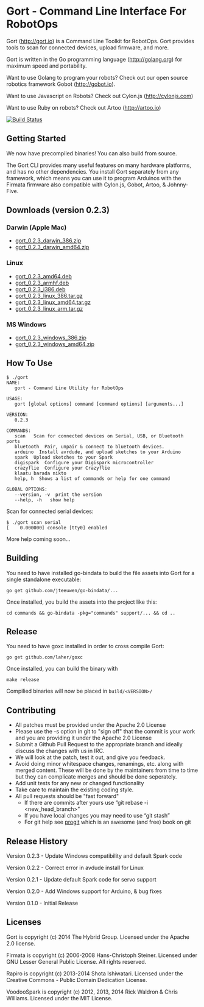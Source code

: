 # Gort - Command Line Interface For RobotOps

Gort (http://gort.io) is a Command Line Toolkit for RobotOps. Gort provides tools to scan for connected devices, upload firmware, and more.

Gort is written in the Go programming language (http://golang.org) for maximum speed and portability.

Want to use Golang to program your robots? Check out our open source robotics framework Gobot (http://gobot.io).

Want to use Javascript on Robots? Check out Cylon.js (http://cylonjs.com)

Want to use Ruby on robots? Check out Artoo (http://artoo.io)

[![Build Status](https://secure.travis-ci.org/hybridgroup/gort.png?branch=master)](http://travis-ci.org/hybridgroup/gort)

## Getting Started
We now have precompiled binaries! You can also build from source.

The Gort CLI provides many useful features on many hardware platforms, and has no other dependencies. You install Gort separately from any framework, which means you can use it to program Arduinos with the Firmata firmware also compatible with Cylon.js, Gobot, Artoo, & Johnny-Five. 

## Downloads (version 0.2.3)

### Darwin (Apple Mac)

 * [gort\_0.2.3\_darwin\_386.zip](https://s3.amazonaws.com/gort-io/0.2.3/gort_0.2.3_darwin_386.zip)
 * [gort\_0.2.3\_darwin\_amd64.zip](https://s3.amazonaws.com/gort-io/0.2.3/gort_0.2.3_darwin_amd64.zip)

### Linux

 * [gort\_0.2.3\_amd64.deb](https://s3.amazonaws.com/gort-io/0.2.3/gort_0.2.3_amd64.deb)
 * [gort\_0.2.3\_armhf.deb](https://s3.amazonaws.com/gort-io/0.2.3/gort_0.2.3_armhf.deb)
 * [gort\_0.2.3\_i386.deb](https://s3.amazonaws.com/gort-io/0.2.3/gort_0.2.3_i386.deb)
 * [gort\_0.2.3\_linux\_386.tar.gz](https://s3.amazonaws.com/gort-io/0.2.3/gort_0.2.3_linux_386.tar.gz)
 * [gort\_0.2.3\_linux\_amd64.tar.gz](https://s3.amazonaws.com/gort-io/0.2.3/gort_0.2.3_linux_amd64.tar.gz)
 * [gort\_0.2.3\_linux\_arm.tar.gz](https://s3.amazonaws.com/gort-io/0.2.3/gort_0.2.3_linux_arm.tar.gz)

### MS Windows

 * [gort\_0.2.3\_windows\_386.zip](https://s3.amazonaws.com/gort-io/0.2.3/gort_0.2.3_windows_386.zip)
 * [gort\_0.2.3\_windows\_amd64.zip](https://s3.amazonaws.com/gort-io/0.2.3/gort_0.2.3_windows_amd64.zip)


## How To Use

```
$ ./gort
NAME:
   gort - Command Line Utility for RobotOps

USAGE:
   gort [global options] command [command options] [arguments...]

VERSION:
   0.2.3

COMMANDS:
   scan   Scan for connected devices on Serial, USB, or Bluetooth ports
   bluetooth  Pair, unpair & connect to bluetooth devices.
   arduino  Install avrdude, and upload sketches to your Arduino
   spark  Upload sketches to your Spark
   digispark  Configure your Digispark microcontroller
   crazyflie  Configure your Crazyflie
   klaatu barada nikto
   help, h  Shows a list of commands or help for one command
   
GLOBAL OPTIONS:
   --version, -v  print the version
   --help, -h   show help
```

Scan for connected serial devices:

```
$ ./gort scan serial
[    0.000000] console [tty0] enabled
```

More help coming soon...

## Building

You need to have installed go-bindata to build the file assets into Gort for a single standalone executable:

```
go get github.com/jteeuwen/go-bindata/...
```

Once installed, you build the assets into the project like this:
```
cd commands && go-bindata -pkg="commands" support/... && cd ..
```

## Release

You need to have goxc installed in order to cross compile Gort:

```
go get github.com/laher/goxc
```

Once installed, you can build the binary with
```
make release
```

Compilied binaries will now be placed in `build/<VERSION>/`


## Contributing

* All patches must be provided under the Apache 2.0 License
* Please use the -s option in git to "sign off" that the commit is your work and you are providing it under the Apache 2.0 License
* Submit a Github Pull Request to the appropriate branch and ideally discuss the changes with us in IRC.
* We will look at the patch, test it out, and give you feedback.
* Avoid doing minor whitespace changes, renamings, etc. along with merged content. These will be done by the maintainers from time to time but they can complicate merges and should be done seperately.
* Add unit tests for any new or changed functionality
* Take care to maintain the existing coding style.
* All pull requests should be "fast forward"
  * If there are commits after yours use “git rebase -i <new_head_branch>”
  * If you have local changes you may need to use “git stash”
  * For git help see [progit](http://git-scm.com/book) which is an awesome (and free) book on git

## Release History

Version 0.2.3 - Update Windows compatibility and default Spark code 

Version 0.2.2 - Correct error in avdude install for Linux

Version 0.2.1 - Update default Spark code for servo support

Version 0.2.0 - Add Windows support for Arduino, & bug fixes

Version 0.1.0 - Initial Release

## Licenses
Gort is copyright (c) 2014 The Hybrid Group. Licensed under the Apache 2.0 license.

Firmata is copyright (c) 2006-2008 Hans-Christoph Steiner. Licensed under GNU Lesser General Public License. All rights reserved.

Rapiro is copyright (c) 2013-2014 Shota Ishiwatari. Licensed under the Creative Commons - Public Domain Dedication License.

VoodooSpark is copyright (c) 2012, 2013, 2014 Rick Waldron & Chris Williams. Licensed under the MIT License.
